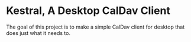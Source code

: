 # Kestral, A Desktop CalDav Client

The goal of this project is to make a simple CalDav client for desktop that does just what it needs to.